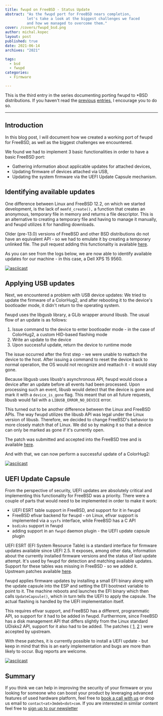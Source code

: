 ```yaml
---
title: fwupd on FreeBSD - Status Update
abstract: "As the fwupd port for FreeBSD nears completion,
          let's take a look at the biggest challenges we faced
          and how we managed to overcome them."
cover: /covers/fwupd_bsd.png
author: michal.kopec
layout: post
published: true
date: 2021-06-14
archives: "2021"

tags:
  - bsd
  - fwupd
categories:
  - Firmware

---
```


This is the third entry in the series documenting porting fwupd to \*BSD
distributions. If you haven't read the
[previous](https://blog.3mdeb.com/2021/2021-02-16-fwupd-compilation-under-freebsd/)
[entries](https://blog.3mdeb.com/2021/2021-03-15-fwupd-bsd-packages-and-ci/), I
encourage you to do so.

---

## Introduction

In this blog post, I will document how we created a working port of fwupd for
FreeBSD, as well as the biggest challenges we encountered.

We found we had to implement 3 basic functionalities in order to have a basic
FreeBSD port:

- Gathering information about applicable updates for attached devices,
- Updating firmware of devices attached via USB,
- Updating the system firmware via the UEFI Update Capsule mechanism.

## Identifying available updates

One difference between Linux and FreeBSD 12.2, on which we started development,
is the lack of `memfd_create(),` a function that creates an anonymous, temporary
file in memory and returns a file descriptor. This is an alternative to creating
a temporary file and having to manage it manually, and fwupd utilizes it for
handling downloads.

Older (pre-13.0) versions of FreeBSD and other BSD distributions do not have an
equivalent API - so we had to emulate it by creating a temporary unlinked file.
The pull request adding this functionality is available
[here](https://github.com/fwupd/fwupd/pull/3279).

As you can see from the logs below, we are now able to identify available
updates for our machine - in this case, a Dell XPS 15 9560.

[![asciicast](https://asciinema.org/a/UJ2RRlo6lvgWfLJE5Mr9uuO2d.svg)](https://asciinema.org/a/UJ2RRlo6lvgWfLJE5Mr9uuO2d)

## Applying USB updates

Next, we encountered a problem with USB device updates: We tried to update the
firmware of a ColorHug2, and after rebooting it to the device's bootloader mode,
it didn't return to the operating system.

fwupd uses the libgusb library, a GLib wrapper around libusb. The usual flow of
an update is as follows:

1. Issue command to the device to enter bootloader mode - in the case of
   ColorHug2, a custom HID-based flashing mode
1. Write an update to the device
1. Upon successful update, return the device to runtime mode

The issue occurred after the first step - we were unable to reattach the device
to the host. After issuing a command to reset the device back to normal
operation, the OS would not recognize and reattach it - it would stay gone.

Because libgusb uses libusb's asynchronous API, fwupd would close a device after
an update before all events had been processed. Upon processing such an event,
libusb would detect that the device is gone and mark it with a `device_is_gone`
flag. This meant that on all future requests, libusb would fail with a
`LIBUSB_ERROR_NO_DEVICE` error.

This turned out to be another difference between the Linux and FreeBSD APIs. The
way fwupd utilizes the libusb API was legal under the Linux version of libusb.
Therefore, we decided to change FreeBSD's behavior to more closely match that of
Linux. We did so by making it so that a device can only be marked as gone if
it's currently open.

The patch was submitted and accepted into the FreeBSD tree and is available
[here](https://cgit.freebsd.org/src/commit/?id=6847ea50196f1a685be408a24f01cb8d407da19c).

And with that, we can now perform a successful update of a ColorHug2:

[![asciicast](https://asciinema.org/a/G2OT5XvMpv9r10Q6qD5rZBbLA.svg)](https://asciinema.org/a/G2OT5XvMpv9r10Q6qD5rZBbLA)

## UEFI Update Capsule

From the perspective of security, UEFI updates are absolutely critical and
implementing this functionality for FreeBSD was a priority. There were a couple
of parts that would need to be implemented in order to make it work:

- UEFI ESRT table support in FreeBSD, and support for it in fwupd
- FreeBSD efivar backend for fwupd - on Linux, efivar support is implemented via
  a `sysfs` interface, while FreeBSD has a C API
- `bsdisks` support in fwupd
- adding support in an `fwupd` daemon plugin - the UEFI update capsule plugin

UEFI ESRT (EFI System Resource Table) is a standard interface for firmware
updates available since UEFI 2.5. It exposes, among other data, information
about the currently installed firmware versions and the status of last update
attempt. It's used by fwupd for detection and matching available updates.
Support for these tables was missing in FreeBSD - so we added it. Upstream
patches available [here](https://reviews.freebsd.org/D30104).

fwupd applies firmware updates by installing a small EFI binary along with the
update capsule into the ESP and setting the EFI bootnext variable to point to
it. The machine reboots and launches the EFI binary which then calls
`UpdateCapsule()`, which in turn tells the UEFI to apply the capsule. The actual
flashing is handled by the UEFI implementation itself.

This requires efivar support, and FreeBSD has a different, programmatic API, so
support for it had to be added in fwupd. Furthermore, since FreeBSD has a disk
management API that differs slightly from the Linux standard UDisks2 API,
support for it also had to be added. The patches (
[1](https://github.com/fwupd/fwupd/pull/3330),
[2](https://github.com/fwupd/fwupd/pull/3318) ) were accepted by upstream.

With these patches, it is currently possible to install a UEFI update - but keep
in mind that this is an early implementation and bugs are more than likely to
occur. Bug reports are welcome.

[![asciicast](https://asciinema.org/a/EG2W6t13jeyxyoQIxzc4dmgeQ.svg)](https://asciinema.org/a/EG2W6t13jeyxyoQIxzc4dmgeQ)

## Summary

If you think we can help in improving the security of your firmware or you
looking for someone who can boost your product by leveraging advanced features
of used hardware platform, feel free to
[book a call with us](https://calendly.com/3mdeb/consulting-remote-meeting) or
drop us email to `contact<at>3mdeb<dot>com`. If you are interested in similar
content feel free to [sign up to our newsletter](http://eepurl.com/doF8GX)
